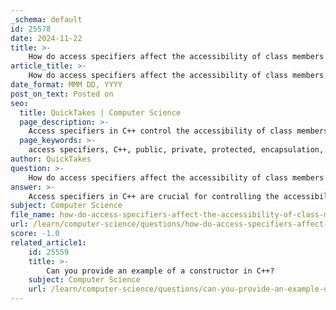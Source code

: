 ```yaml
---
_schema: default
id: 25578
date: 2024-11-22
title: >-
    How do access specifiers affect the accessibility of class members in C++?
article_title: >-
    How do access specifiers affect the accessibility of class members in C++?
date_format: MMM DD, YYYY
post_on_text: Posted on
seo:
  title: QuickTakes | Computer Science
  page_description: >-
    Access specifiers in C++ control the accessibility of class members, crucial for encapsulation, data hiding, and managing class interfaces in object-oriented programming.
  page_keywords: >-
    access specifiers, C++, public, private, protected, encapsulation, data hiding, class members, inheritance, object-oriented programming, class interface
author: QuickTakes
question: >-
    How do access specifiers affect the accessibility of class members in C++?
answer: >-
    Access specifiers in C++ are crucial for controlling the accessibility of class members (attributes and methods) and play a significant role in implementing encapsulation, a core principle of object-oriented programming. There are three primary access specifiers in C++: **public**, **private**, and **protected**.\n\n1. **Public**: Members declared as public can be accessed from anywhere in the program, both inside and outside the class. This means that any function or object can directly access public members, making them suitable for interfaces that need to be widely accessible.\n\n   ```cpp\n   class Example {\n   public:\n       int publicVar; // Accessible from anywhere\n   };\n   ```\n\n2. **Private**: Members declared as private are only accessible within the class itself. This means that they cannot be accessed or modified directly from outside the class, which helps in protecting the internal state of the object. Private members can only be accessed by member functions of the same class.\n\n   ```cpp\n   class Example {\n   private:\n       int privateVar; // Accessible only within Example class\n   public:\n       void setPrivateVar(int value) {\n           privateVar = value; // Allowed\n       }\n   };\n   ```\n\n3. **Protected**: Members declared as protected are similar to private members, but they can also be accessed by derived classes. This allows for a certain level of inheritance while still restricting access from outside the class hierarchy.\n\n   ```cpp\n   class Base {\n   protected:\n       int protectedVar; // Accessible in Base and derived classes\n   };\n\n   class Derived : public Base {\n   public:\n       void accessProtected() {\n           protectedVar = 10; // Allowed\n       }\n   };\n   ```\n\n### Importance of Access Specifiers\n\n- **Encapsulation**: Access specifiers help in encapsulating the data and methods of a class, allowing the class author to hide implementation details and expose only what is necessary. This is essential for maintaining the integrity of the data and preventing unintended interference.\n\n- **Data Hiding**: By restricting access to certain members, access specifiers facilitate data hiding, which is a fundamental aspect of object-oriented programming. This ensures that the internal workings of a class are shielded from the outside world, reducing complexity and increasing security.\n\n- **Control Over Class Interface**: Access specifiers give the class author control over which members are part of the public interface and which are meant for internal use. This allows for better design and maintenance of the code.\n\n### Inheritance and Access Specifiers\n\nAccess specifiers also influence how members are inherited in derived classes. For instance:\n- Private members of a base class are not accessible in derived classes.\n- Public members remain public in derived classes.\n- Protected members are accessible in derived classes, allowing for a controlled level of access.\n\nIn summary, access specifiers are fundamental to defining the accessibility of class members in C++. They not only enforce encapsulation and data hiding but also provide a mechanism for controlling the interface of classes, which is essential for robust and maintainable object-oriented design.
subject: Computer Science
file_name: how-do-access-specifiers-affect-the-accessibility-of-class-members-in-c.md
url: /learn/computer-science/questions/how-do-access-specifiers-affect-the-accessibility-of-class-members-in-c
score: -1.0
related_article1:
    id: 25559
    title: >-
        Can you provide an example of a constructor in C++?
    subject: Computer Science
    url: /learn/computer-science/questions/can-you-provide-an-example-of-a-constructor-in-c
---
```


&nbsp;